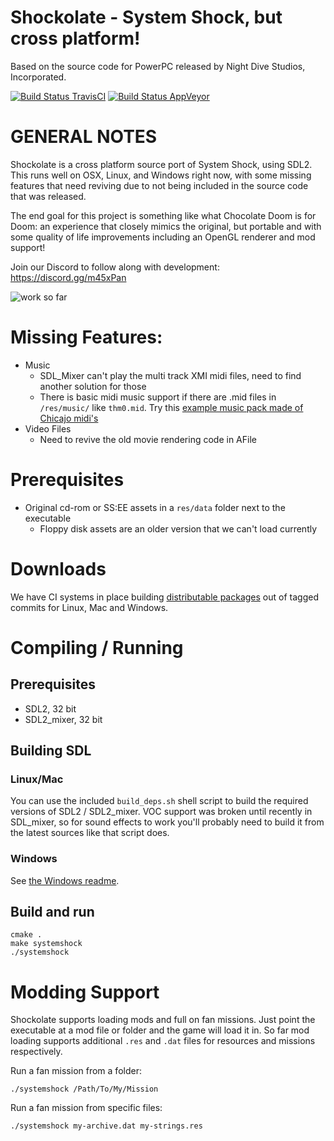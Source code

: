Shockolate - System Shock, but cross platform!
============================
Based on the source code for PowerPC released by Night Dive Studios, Incorporated.

[![Build Status TravisCI](https://travis-ci.org/Interrupt/systemshock.svg?branch=master)](https://travis-ci.org/Interrupt/systemshock) [![Build Status AppVeyor](https://ci.appveyor.com/api/projects/status/5fmcswq8n7ni0o9j/branch/master?svg=true)](https://ci.appveyor.com/project/Interrupt/systemshock)

GENERAL NOTES
=============

Shockolate is a cross platform source port of System Shock, using SDL2. This runs well on OSX, Linux, and Windows right now, with some missing features that need reviving due to not being included in the source code that was released.

The end goal for this project is something like what Chocolate Doom is for Doom: an experience that closely mimics the original, but portable and with some quality of life improvements including an OpenGL renderer and mod support!

Join our Discord to follow along with development: https://discord.gg/m45xPan

![work so far](https://i.imgur.com/kbVWQj4.gif)

# Missing Features:
- Music
  - SDL_Mixer can't play the multi track XMI midi files, need to find another solution for those
  - There is basic midi music support if there are .mid files in `/res/music/` like `thm0.mid`.
    Try this [example music pack made of Chicajo midi's](https://drive.google.com/open?id=18KhiHpmPHGuTedMCPifnox2DWLd2GnCW)
- Video Files
  - Need to revive the old movie rendering code in AFile

Prerequisites
=======
  - Original cd-rom or SS:EE assets in a `res/data` folder next to the executable
    - Floppy disk assets are an older version that we can't load currently


Downloads
=======

We have CI systems in place building [distributable packages](https://github.com/Interrupt/systemshock/releases/) out of tagged commits for Linux, Mac and Windows.

Compiling / Running
============

## Prerequisites
  - SDL2, 32 bit
  - SDL2_mixer, 32 bit

## Building SDL
### Linux/Mac
You can use the included `build_deps.sh` shell script to build the required versions of SDL2 / SDL2_mixer. VOC support was broken until recently in SDL_mixer, so for sound effects to work you'll probably need to build it from the latest sources like that script does.

### Windows
See [the Windows readme](windows/readme_windows.md).

## Build and run
```
cmake .
make systemshock
./systemshock
```

Modding Support
============
Shockolate supports loading mods and full on fan missions. Just point the executable at a mod file or folder and the game will load it in. So far mod loading supports additional `.res` and `.dat` files for resources and missions respectively.

Run a fan mission from a folder:
```
./systemshock /Path/To/My/Mission
```

Run a fan mission from specific files:
```
./systemshock my-archive.dat my-strings.res
```
